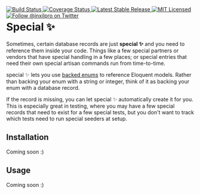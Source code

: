 <div style="float: right;">
	<a href="https://github.com/glhd/special/actions" target="_blank">
		<img 
			src="https://github.com/glhd/special/workflows/PHPUnit/badge.svg" 
			alt="Build Status" 
		/>
	</a>
	<a href="https://codeclimate.com/github/glhd/special/test_coverage" target="_blank">
		<img 
			src="https://api.codeclimate.com/v1/badges/423cc29ed6ebf117e656/test_coverage" 
			alt="Coverage Status" 
		/>
	</a>
	<a href="https://packagist.org/packages/glhd/special" target="_blank">
        <img 
            src="https://poser.pugx.org/glhd/special/v/stable" 
            alt="Latest Stable Release" 
        />
	</a>
	<a href="./LICENSE" target="_blank">
        <img 
            src="https://poser.pugx.org/glhd/special/license" 
            alt="MIT Licensed" 
        />
    </a>
    <a href="https://twitter.com/inxilpro" target="_blank">
        <img 
            src="https://img.shields.io/twitter/follow/inxilpro?style=social" 
            alt="Follow @inxilpro on Twitter" 
        />
    </a>
</div>

# Special ✨

Sometimes, certain database records are just **special ✨** and you need to
reference them inside your code. Things like a few special partners or vendors
that have special handling in a few places; or special entries that need their
own special artisan commands run from time-to-time.

special ✨ lets you use [backed enums](https://www.php.net/manual/en/language.enumerations.backed.php)
to reference Eloquent models. Rather than backing your enum with a string or
integer, think of it as backing your enum with a database record.

If the record is missing, you can let special ✨ automatically create it for
you. This is especially great in testing, where you may have a few special
records that need to exist for a few special tests, but you don't want to 
track which tests need to run special seeders at setup.

## Installation

Coming soon :)

## Usage

Coming soon :)
